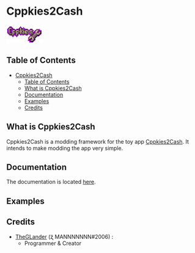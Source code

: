 # Cppkies2Cash

![Cppkies2Cash](./static/Cppkies2CashLogo.png?raw=true)

## Table of Contents

- [Cppkies2Cash](#cppkies2cash)
	- [Table of Contents](#table-of-contents)
	- [What is Cppkies2Cash](#what-is-cppkies2cash)
	- [Documentation](#documentation)
	- [Examples](#examples)
	- [Credits](#credits)

## What is Cppkies2Cash

Cppkies2Cash is a modding framework for the toy app [Cppkies2Cash](https://orteil.dashnet.org/cookies2cash/). It intends to make modding the app very simple.

## Documentation

The documentation is located [here](https://cppkies2cash.js.org/#).

## Examples

<!-- TODO -->

## Credits

- [TheGLander](https://github.com/TheGLander) (ʐ̈ MANNNNNNN#2006) :
  - Programmer & Creator

